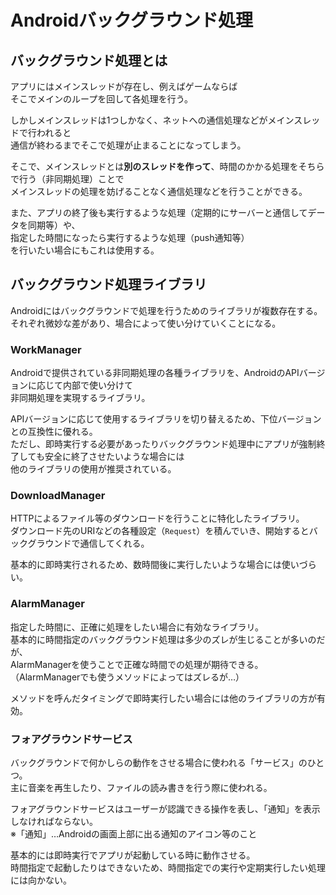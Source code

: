 # Androidバックグラウンド処理
## バックグラウンド処理とは
アプリにはメインスレッドが存在し、例えばゲームならば  
そこでメインのループを回して各処理を行う。

しかしメインスレッドは1つしかなく、ネットへの通信処理などがメインスレッドで行われると  
通信が終わるまでそこで処理が止まることになってしまう。

そこで、メインスレッドとは**別のスレッドを作って**、時間のかかる処理をそちらで行う（非同期処理）ことで  
メインスレッドの処理を妨げることなく通信処理などを行うことができる。

また、アプリの終了後も実行するような処理（定期的にサーバーと通信してデータを同期等）や、  
指定した時間になったら実行するような処理（push通知等）  
を行いたい場合にもこれは使用する。

## バックグラウンド処理ライブラリ
Androidにはバックグラウンドで処理を行うためのライブラリが複数存在する。  
それぞれ微妙な差があり、場合によって使い分けていくことになる。

### WorkManager
Androidで提供されている非同期処理の各種ライブラリを、AndroidのAPIバージョンに応じて内部で使い分けて  
非同期処理を実現するライブラリ。

APIバージョンに応じて使用するライブラリを切り替えるため、下位バージョンとの互換性に優れる。  
ただし、即時実行する必要があったりバックグラウンド処理中にアプリが強制終了しても安全に終了させたいような場合には  
他のライブラリの使用が推奨されている。

### DownloadManager
HTTPによるファイル等のダウンロードを行うことに特化したライブラリ。  
ダウンロード先のURIなどの各種設定（`Request`）を積んでいき、開始するとバックグラウンドで通信してくれる。

基本的に即時実行されるため、数時間後に実行したいような場合には使いづらい。

### AlarmManager
指定した時間に、正確に処理をしたい場合に有効なライブラリ。  
基本的に時間指定のバックグラウンド処理は多少のズレが生じることが多いのだが、  
AlarmManagerを使うことで正確な時間での処理が期待できる。（AlarmManagerでも使うメソッドによってはズレるが…）

メソッドを呼んだタイミングで即時実行したい場合には他のライブラリの方が有効。

### フォアグラウンドサービス
バックグラウンドで何かしらの動作をさせる場合に使われる「サービス」のひとつ。  
主に音楽を再生したり、ファイルの読み書きを行う際に使われる。  

フォアグラウンドサービスはユーザーが認識できる操作を表し、「通知」を表示しなければならない。  
※「通知」…Androidの画面上部に出る通知のアイコン等のこと

基本的には即時実行でアプリが起動している時に動作させる。  
時間指定で起動したりはできないため、時間指定での実行や定期実行したい処理には向かない。